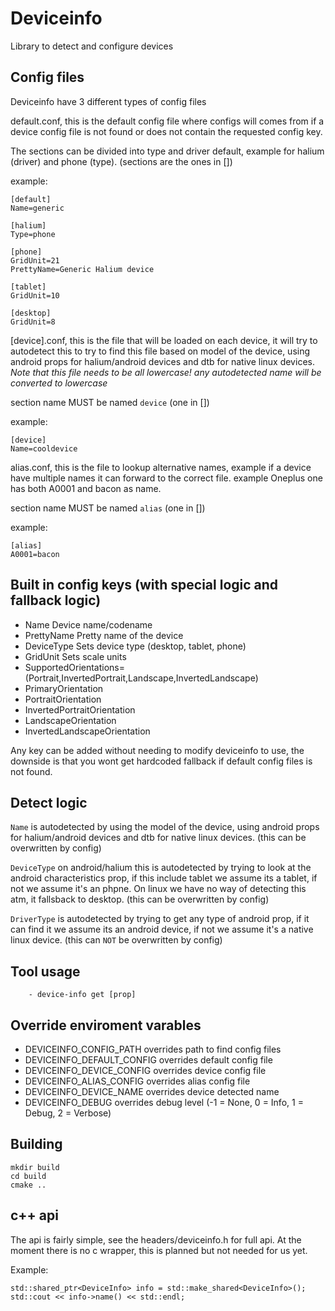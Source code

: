 # Deviceinfo
Library to detect and configure devices


## Config files
Deviceinfo have 3 different types of config files

default.conf, this is the default config file where configs will comes from if a device config file is not found or does not contain the requested config key.

The sections can be divided into type and driver default, example for halium (driver) and phone (type). (sections are the ones in [])

example:
```
[default]
Name=generic

[halium]
Type=phone

[phone]
GridUnit=21
PrettyName=Generic Halium device

[tablet]
GridUnit=10

[desktop]
GridUnit=8
```

[device].conf, this is the file that will be loaded on each device, it will try to autodetect this to try to find this file based on model of the device, using android props for halium/android devices and dtb for native linux devices. *Note that this file needs to be all lowercase! any autodetected name will be converted to lowercase*

section name MUST be named `device` (one in [])

example:
```
[device]
Name=cooldevice
```

alias.conf, this is the file to lookup alternative names, example if a device have multiple names it can forward to the correct file. example Oneplus one has both A0001 and bacon as name. 

section name MUST be named `alias` (one in [])

example:
```
[alias]
A0001=bacon
```

## Built in config keys (with special logic and fallback logic)
 - Name Device name/codename
 - PrettyName Pretty name of the device
 - DeviceType Sets device type (desktop, tablet, phone)
 - GridUnit Sets scale units
 - SupportedOrientations= (Portrait,InvertedPortrait,Landscape,InvertedLandscape)
 - PrimaryOrientation
 - PortraitOrientation
 - InvertedPortraitOrientation
 - LandscapeOrientation
 - InvertedLandscapeOrientation

Any key can be added without needing to modify deviceinfo to use, the downside is that you wont get hardcoded fallback if default config files is not found.

## Detect logic

`Name` is autodetected by using the model of the device, using android props for halium/android devices and dtb for native linux devices. (this can be overwritten by config)

`DeviceType` on android/halium this is autodetected by trying to look at the android characteristics prop, if this include tablet we assume its a tablet, if not we assume it's an phpne. On linux we have no way of detecting this atm, it fallsback to desktop. (this can be overwritten by config)

`DriverType` is autodetected by trying to get any type of android prop, if it can find it we assume its an android device, if not we assume it's a native linux device. (this can `NOT` be overwritten by config)

## Tool usage

```
    - device-info get [prop]
```

## Override enviroment varables
 - DEVICEINFO_CONFIG_PATH overrides path to find config files
 - DEVICEINFO_DEFAULT_CONFIG overrides default config file
 - DEVICEINFO_DEVICE_CONFIG overrides device config file
 - DEVICEINFO_ALIAS_CONFIG overrides alias config file
 - DEVICEINFO_DEVICE_NAME overrides device detected name
 - DEVICEINFO_DEBUG overrides debug level (-1 = None, 0 = Info, 1 = Debug, 2 = Verbose)

## Building

```
mkdir build
cd build
cmake ..
```

## c++ api

The api is fairly simple, see the headers/deviceinfo.h for full api. At the moment there is no c wrapper, this is planned but not needed for us yet. 


Example: 
```
std::shared_ptr<DeviceInfo> info = std::make_shared<DeviceInfo>();
std::cout << info->name() << std::endl;
```
